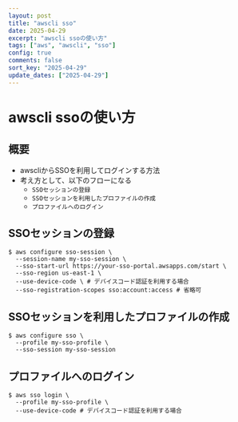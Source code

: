 ```yaml
---
layout: post
title: "awscli sso"
date: 2025-04-29
excerpt: "awscli ssoの使い方"
tags: ["aws", "awscli", "sso"]
config: true
comments: false
sort_key: "2025-04-29"
update_dates: ["2025-04-29"]
---
```


# awscli ssoの使い方

## 概要
 - awscliからSSOを利用してログインする方法
 - 考え方として、以下のフローになる
   - `SSOセッションの登録`
   - `SSOセッションを利用したプロファイルの作成`
   - `プロファイルへのログイン`

## SSOセッションの登録

```console
$ aws configure sso-session \
  --session-name my-sso-session \
  --sso-start-url https://your-sso-portal.awsapps.com/start \
  --sso-region us-east-1 \
  --use-device-code \ # デバイスコード認証を利用する場合
  --sso-registration-scopes sso:account:access # 省略可
```

## SSOセッションを利用したプロファイルの作成

```console
$ aws configure sso \
  --profile my-sso-profile \
  --sso-session my-sso-session
```

## プロファイルへのログイン

```console
$ aws sso login \
  --profile my-sso-profile \
  --use-device-code # デバイスコード認証を利用する場合
```
